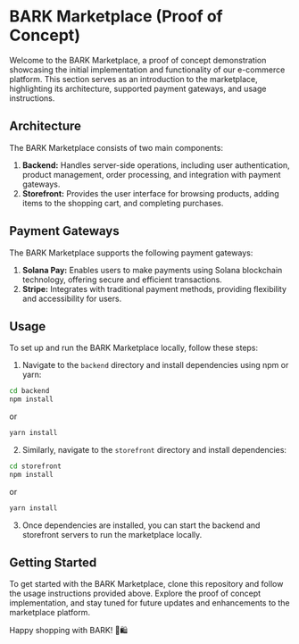 # BARK Marketplace (Proof of Concept)

Welcome to the BARK Marketplace, a proof of concept demonstration showcasing the initial implementation and functionality of our e-commerce platform. This section serves as an introduction to the marketplace, highlighting its architecture, supported payment gateways, and usage instructions.

## Architecture

The BARK Marketplace consists of two main components:

1. **Backend:** Handles server-side operations, including user authentication, product management, order processing, and integration with payment gateways.
2. **Storefront:** Provides the user interface for browsing products, adding items to the shopping cart, and completing purchases.

## Payment Gateways

The BARK Marketplace supports the following payment gateways:

1. **Solana Pay:** Enables users to make payments using Solana blockchain technology, offering secure and efficient transactions.
2. **Stripe:** Integrates with traditional payment methods, providing flexibility and accessibility for users.

## Usage

To set up and run the BARK Marketplace locally, follow these steps:

1. Navigate to the `backend` directory and install dependencies using npm or yarn:

```bash
cd backend
npm install
```
or
```bash
yarn install
```

2. Similarly, navigate to the `storefront` directory and install dependencies:

```bash
cd storefront
npm install
```
or
```bash
yarn install
```

3. Once dependencies are installed, you can start the backend and storefront servers to run the marketplace locally.

## Getting Started

To get started with the BARK Marketplace, clone this repository and follow the usage instructions provided above. Explore the proof of concept implementation, and stay tuned for future updates and enhancements to the marketplace platform.

Happy shopping with BARK! 🐶🛍️